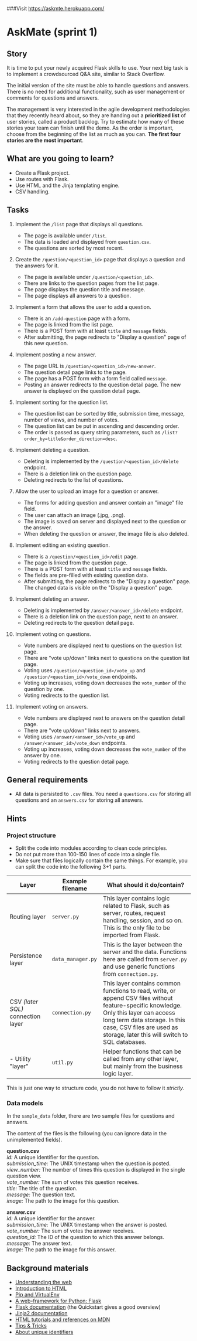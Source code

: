 ###Visit https://askmte.herokuapp.com/

# AskMate (sprint 1)

## Story

It is time to put your newly acquired Flask skills to use.
Your next big task is to implement a crowdsourced Q&A site, similar to Stack Overflow.

The initial version of the site must be able to handle questions and answers.
There is no need for additional functionality, such as user management or comments for questions and answers.

The management is very interested in the agile development methodologies that they recently heard about, so they are handing out a **prioritized list** of user stories, called a product backlog. Try to estimate how many of these stories your team can finish until the demo. As the order is important, choose from the beginning of the list as much as you can. **The first four stories are the most important**.

## What are you going to learn?

- Create a Flask project.
- Use routes with Flask.
- Use HTML and the Jinja templating engine.
- CSV handling.

## Tasks

1. Implement the `/list` page that displays all questions.
    - The page is available under `/list`.
    - The data is loaded and displayed from `question.csv`.
    - The questions are sorted by most recent.

2. Create the `/question/<question_id>` page that displays a question and the answers for it.
    - The page is available under `/question/<question_id>`.
    - There are links to the question pages from the list page.
    - The page displays the question title and message.
    - The page displays all answers to a question.

3. Implement a form that allows the user to add a question.
    - There is an `/add-question` page with a form.
    - The page is linked from the list page.
    - There is a POST form with at least `title` and `message` fields.
    - After submitting, the page redirects to "Display a question" page of this new question.

4. Implement posting a new answer.
    - The page URL is `/question/<question_id>/new-answer`.
    - The question detail page links to the page.
    - The page has a POST form with a form field called `message`.
    - Posting an answer redirects to the question detail page. The new answer is displayed on the question detail page.

5. Implement sorting for the question list.
    - The question list can be sorted by title, submission time, message, number of views, and number of votes.
    - The question list can be put in ascending and descending order.
    - The order is passed as query string parameters, such as `/list?order_by=title&order_direction=desc`.

6. Implement deleting a question.
    - Deleting is implemented by the `/question/<question_id>/delete` endpoint.
    - There is a deletion link on the question page.
    - Deleting redirects to the list of questions.

7. Allow the user to upload an image for a question or answer.
    - The forms for adding question and answer contain an "image" file field.
    - The user can attach an image (.jpg, .png).
    - The image is saved on server and displayed next to the question or the answer.
    - When deleting the question or answer, the image file is also deleted.

8. Implement editing an existing question.
    - There is a `/question/<question_id>/edit` page.
    - The page is linked from the question page.
    - There is a POST form with at least `title` and `message` fields.
    - The fields are pre-filled with existing question data.
    - After submitting, the page redirects to the "Display a question" page. The changed data is visible on the "Display a question" page.

9. Implement deleting an answer.
    - Deleting is implemented by `/answer/<answer_id>/delete` endpoint.
    - There is a deletion link on the question page, next to an answer.
    - Deleting redirects to the question detail page.

10. Implement voting on questions.
    - Vote numbers are displayed next to questions on the question list page.
    - There are "vote up/down" links next to questions on the question list page.
    - Voting uses `/question/<question_id>/vote_up` and `/question/<question_id>/vote_down` endpoints.
    - Voting up increases, voting down decreases the `vote_number` of the question by one.
    - Voting redirects to the question list.

11. Implement voting on answers.
    - Vote numbers are displayed next to answers on the question detail page.
    - There are "vote up/down" links next to answers.
    - Voting uses `/answer/<answer_id>/vote_up` and `/answer/<answer_id>/vote_down` endpoints.
    - Voting up increases, voting down decreases the `vote_number` of the answer by one.
    - Voting redirects to the question detail page.

## General requirements

- All data is persisted to `.csv` files. You need a `questions.csv` for storing all questions and an `answers.csv` for storing all answers.

## Hints

 ### Project structure

- Split the code into modules according to clean code principles.
- Do not put more than 100-150 lines of code into a single file.
- Make sure that files logically contain the same things. For example,
you can split the code into the following 3+1 parts.

**Layer** | **Example filename** | **What should it do/contain?**
---|---|---
Routing layer | `server.py` | This layer contains logic related to Flask, such as server, routes, request handling, session, and so on. This is the only file to be imported from Flask.
Persistence layer | `data_manager.py` | This is the layer between the server and the data. Functions here are called from `server.py` and use generic functions from `connection.py`.
CSV _(later SQL)_ connection layer |  `connection.py` | This layer contains common functions to read, write, or append CSV files without feature-specific knowledge. Only this layer can access long term data storage. In this case, CSV files are used as storage, later this will switch to SQL databases.
- Utility "layer" | `util.py` | Helper functions that can be called from any other layer, but mainly from the business logic layer.

This is just one way to structure code, you do not have to follow it _strictly_.

### Data models

In the `sample_data` folder, there are two sample files for questions and answers.

The content of the files is the following (you can ignore data in the unimplemented fields).

**question.csv**<br>
*id:* A unique identifier for the question.<br>
*submission_time:* The UNIX timestamp when the question is posted.<br>
*view_number:* The number of times this question is displayed in the single question view.<br>
*vote_number:* The sum of votes this question receives.<br>
*title:* The title of the question.<br>
*message:* The question text.<br>
*image:* The path to the image for this question.<br>

**answer.csv**<br>
*id:* A unique identifier for the answer.<br>
*submission_time:* The UNIX timestamp when the answer is posted.<br>
*vote_number:* The sum of votes the answer receives.<br>
*question_id:* The ID of the question to which this answer belongs.<br>
*message:* The answer text.<br>
*image:* The path to the image for this answer.<br>

## Background materials

- <i class="far fa-exclamation"></i> [Understanding the web](project/curriculum/materials/pages/web/understanding-the-web.md)
- <i class="far fa-exclamation"></i> [Introduction to HTML](project/curriculum/materials/tutorials/introduction-to-html.md)
- <i class="far fa-exclamation"></i> [Pip and VirtualEnv](project/curriculum/materials/pages/python/pip-and-virtualenv.md)
- <i class="far fa-exclamation"></i> [A web-framework for Python: Flask](project/curriculum/materials/pages/python/python-flask.md)
- <i class="far fa-book-open"></i> [Flask documentation](http://flask.palletsprojects.com/) (the Quickstart gives a good overview)
- <i class="far fa-book-open"></i> [Jinja2 documentation](https://jinja.palletsprojects.com/en/2.10.x/templates/)
- <i class="far fa-book-open"></i> [HTML tutorials and references on MDN](https://developer.mozilla.org/en-US/docs/Web/HTML)
- [Tips & Tricks](project/curriculum/materials/pages/web/web-with-python-tips.md)
- [About unique identifiers](project/curriculum/materials/pages/general/unique-id.md)
